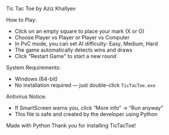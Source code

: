 Tic Tac Toe by Aziz Khallyev

How to Play:
- Click on an empty square to place your mark (X or O)
- Choose Player vs Player or Player vs Computer
- In PvC mode, you can set AI difficulty: Easy, Medium, Hard
- The game automatically detects wins and draws
- Click "Restart Game" to start a new round

System Requirements:
- Windows (64-bit)
- No installation required — just double-click `TicTacToe.exe`

Antivirus Notice:
- If SmartScreen warns you, click “More info” → “Run anyway”
- This file is safe and created by the developer using Python

Made with Python
Thank you for installing TicTacToe!

